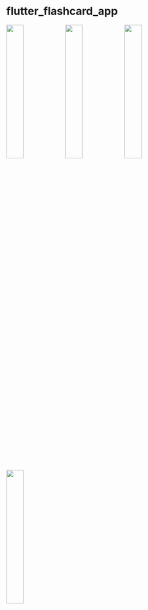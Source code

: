 # flutter_flashcard_app

<img src="https://github.com/user-attachments/assets/3bd76a70-a869-40b5-91f8-3c472bca2b3d" width=30% height=30%>
<img src="https://github.com/user-attachments/assets/d1d0d758-dbd7-4277-8222-fc997953e9f1" width=30% height=30%>
<img src="https://github.com/user-attachments/assets/0c0a01a9-271f-4f6c-9e24-5a9967eceee3" width=30% height=30%>
<img src="https://github.com/user-attachments/assets/7eed4652-8751-4987-974d-e5e6d7977f3f" width=30% height=30%>
